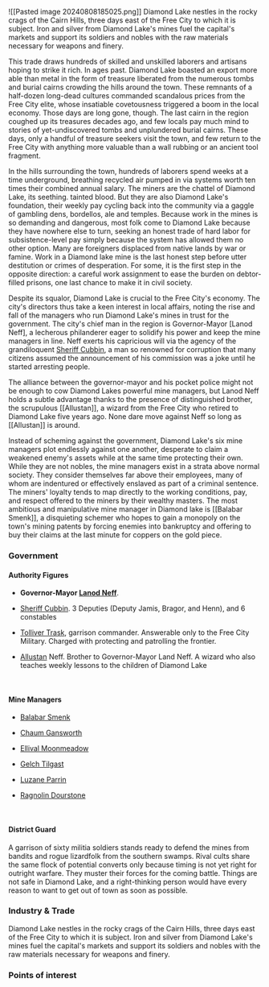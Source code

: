 
![[Pasted image 20240808185025.png]]
Diamond Lake nestles in the rocky crags of the Cairn Hills, three days east of the Free City to which it is subject. Iron and silver from Diamond Lake's mines fuel the capital's markets and support its soldiers and nobles with the raw materials necessary for weapons and finery. 

This trade draws hundreds of skilled and unskilled laborers and artisans hoping to strike it rich. In ages past. Diamond Lake boasted an export more able than metal in the form of treasure liberated from the numerous tombs and burial cairns crowding the hills around the town. These remnants of a half-dozen long-dead cultures commanded scandalous prices from the Free City elite, whose insatiable covetousness triggered a boom in the local economy. Those days are long gone, though. The last cairn in the region coughed up its treasures decades ago, and few locals pay much mind to stories of yet-undiscovered tombs and unplundered burial cairns. These days, only a handful of treasure seekers visit the town, and few return to the Free City with anything more valuable than a wall rubbing or an ancient tool fragment.

In the hills surrounding the town, hundreds of laborers spend weeks at a time underground, breathing recycled air pumped in via systems worth ten times their combined annual salary. The miners are the chattel of Diamond Lake, its seething. tainted blood. But they are also Diamond Lake's foundation, their weekly pay cycling back into the community via a gaggle of gambling dens, bordellos, ale and temples. Because work in the mines is so demanding and dangerous, most folk come to Diamond Lake because they have nowhere else to turn, seeking an honest trade of hard labor for subsistence-level pay simply because the system has allowed them no other option. Many are foreigners displaced from native lands by war or famine. Work in a Diamond lake mine is the last honest step before utter destitution or crimes of desperation. For some, it is the first step in the opposite direction: a careful work assignment to ease the burden on debtor-filled prisons, one last chance to make it in civil society. 

Despite its squalor, Diamond Lake is crucial to the Free City's economy. The city's directors thus take a keen interest in local affairs, noting the rise and fall of the managers who run Diamond Lake's mines in trust for the government. The city's chief man in the region is Governor-Mayor [Lanod Neff], a lecherous philanderer eager to solidify his power and keep the mine managers in line. Neff exerts his capricious will via the agency of the grandiloquent [Sheriff Cubbin](https://www.worldanvil.com/w/tales-of-greyhawk-autumnfyr/a/sheriff-cubbin-person), a man so renowned for corruption that many citizens assumed the announcement of his commission was a joke until he started arresting people. 

The alliance between the governor-mayor and his pocket police might not be enough to cow Diamond Lakes powerful mine managers, but Lanod Neff holds a subtle advantage thanks to the presence of distinguished brother, the scrupulous [[Allustan]], a wizard from the Free City who retired to Diamond Lake five years ago. None dare move against Neff so long as [[Allustan]] is around. 

Instead of scheming against the government, Diamond Lake's six mine managers plot endlessly against one another, desperate to claim a weakened enemy's assets while at the same time protecting their own. While they are not nobles, the mine managers exist in a strata above normal society. They consider themselves far above their employees, many of whom are indentured or effectively enslaved as part of a criminal sentence. The miners' loyalty tends to map directly to the working conditions, pay, and respect offered to the miners by their wealthy masters. The most ambitious and manipulative mine manager in Diamond lake is [[Balabar Smenk]], a disquieting schemer who hopes to gain a monopoly on the town's mining patents by forcing enemies into bankruptcy and offering to buy their claims at the last minute for coppers on the gold piece.


### Government

#### Authority Figures

- **Governor-Mayor [Lanod Neff](https://www.worldanvil.com/w/tales-of-greyhawk-autumnfyr/a/lanod-neff-person-1)**. 

- [Sheriff Cubbin](https://www.worldanvil.com/w/tales-of-greyhawk-autumnfyr/a/sheriff-cubbin-person). 3 Deputies (Deputy Jamis, Bragor, and Henn), and 6 constables

- [Tolliver Trask](https://www.worldanvil.com/w/tales-of-greyhawk-autumnfyr/a/tolliver-trask-person), garrison commander. Answerable only to the Free City Military. Charged with protecting and patrolling the frontier.

- [Allustan](https://www.worldanvil.com/w/tales-of-greyhawk-autumnfyr/a/allustan-person) Neff. Brother to Governor-Mayor Land Neff. A wizard who also teaches weekly lessons to the children of Diamond Lake

  

#### Mine Managers

- [Balabar Smenk](https://www.worldanvil.com/w/tales-of-greyhawk-autumnfyr/a/balabar-smenk-person)

- [Chaum Gansworth](https://www.worldanvil.com/w/tales-of-greyhawk-autumnfyr/a/chaum-gansworth-person)

- [Ellival Moonmeadow](https://www.worldanvil.com/w/tales-of-greyhawk-autumnfyr/a/ellival-moonmeadow-person)

- [Gelch Tilgast](https://www.worldanvil.com/w/tales-of-greyhawk-autumnfyr/a/gelch-tilgast-person)

- [Luzane Parrin](https://www.worldanvil.com/w/tales-of-greyhawk-autumnfyr/a/luzane-parrin-person)

- [Ragnolin Dourstone](https://www.worldanvil.com/w/tales-of-greyhawk-autumnfyr/a/ragnolin-dourstone-person)

  

#### District Guard

A garrison of sixty militia soldiers stands ready to defend the mines from bandits and rogue lizardfolk from the southern swamps. Rival cults share the same flock of potential converts only because timing is not yet right for outright warfare. They muster their forces for the coming battle. Things are not safe in Diamond Lake, and a right-thinking person would have every reason to want to get out of town as soon as possible.

### Industry & Trade

Diamond Lake nestles in the rocky crags of the Cairn Hills, three days east of the Free City to which it is subject. Iron and silver from Diamond Lake's mines fuel the capital's markets and support its soldiers and nobles with the raw materials necessary for weapons and finery.

### Points of interest
